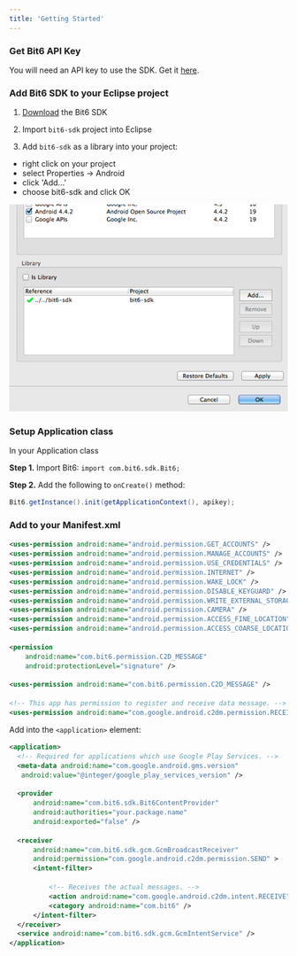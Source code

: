 ```yaml
---
title: 'Getting Started'
---
```


### Get Bit6 API Key
You will need an API key to use the SDK. Get it [here](http://bit6.com/contact/).


### Add Bit6 SDK to your Eclipse project

1. [Download](https://github.com/bit6/bit6-android-sdk/) the Bit6 SDK

2. Import `bit6-sdk` project into Eclipse

3. Add `bit6-sdk` as a library into your project:
  - right click on your project 
  - select Properties -> Android
  - click 'Add...'
  - choose bit6-sdk and click OK

<img style="max-width:100%; " src="images/project_properties.png"/>


### Setup Application class

In your Application class

**Step 1.** Import Bit6: `import com.bit6.sdk.Bit6;`

**Step 2.** Add the following to `onCreate()` method:

```java
Bit6.getInstance().init(getApplicationContext(), apikey);
```

### Add to your Manifest.xml

```xml
<uses-permission android:name="android.permission.GET_ACCOUNTS" />
<uses-permission android:name="android.permission.MANAGE_ACCOUNTS" />
<uses-permission android:name="android.permission.USE_CREDENTIALS" />
<uses-permission android:name="android.permission.INTERNET" />
<uses-permission android:name="android.permission.WAKE_LOCK" />
<uses-permission android:name="android.permission.DISABLE_KEYGUARD" />
<uses-permission android:name="android.permission.WRITE_EXTERNAL_STORAGE" />
<uses-permission android:name="android.permission.CAMERA" />
<uses-permission android:name="android.permission.ACCESS_FINE_LOCATION" />
<uses-permission android:name="android.permission.ACCESS_COARSE_LOCATION" />

<permission
    android:name="com.bit6.permission.C2D_MESSAGE"
    android:protectionLevel="signature" />

<uses-permission android:name="com.bit6.permission.C2D_MESSAGE" />

<!-- This app has permission to register and receive data message. -->
<uses-permission android:name="com.google.android.c2dm.permission.RECEIVE" />

```
Add into the `<application>` element:

```xml
<application>
  <!-- Required for applications which use Google Play Services. -->
  <meta-data android:name="com.google.android.gms.version"
   android:value="@integer/google_play_services_version" />

  <provider
      android:name="com.bit6.sdk.Bit6ContentProvider"
      android:authorities="your.package.name"
      android:exported="false" />
          
  <receiver
      android:name="com.bit6.sdk.gcm.GcmBroadcastReceiver"
      android:permission="com.google.android.c2dm.permission.SEND" >
      <intent-filter>

          <!-- Receives the actual messages. -->
          <action android:name="com.google.android.c2dm.intent.RECEIVE" />
          <category android:name="com.bit6" />
      </intent-filter>
  </receiver>
  <service android:name="com.bit6.sdk.gcm.GcmIntentService" />
</application>
```

